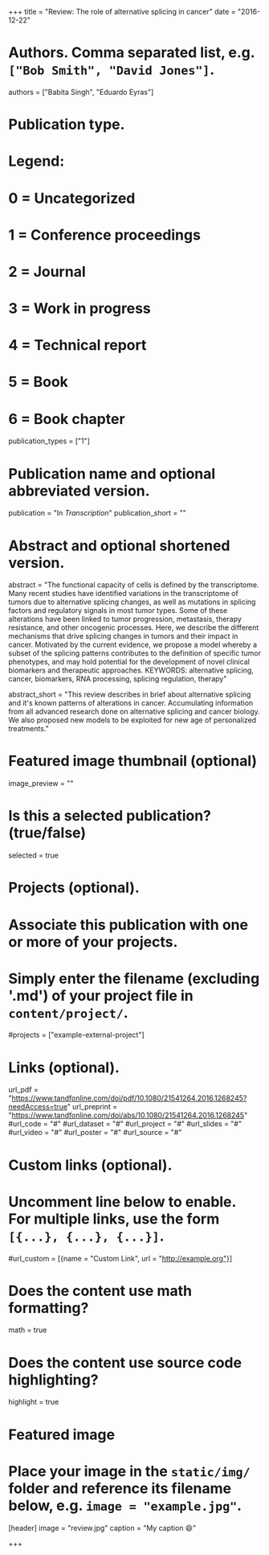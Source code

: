 +++
title = "Review: The role of alternative splicing in cancer"
date = "2016-12-22"

# Authors. Comma separated list, e.g. `["Bob Smith", "David Jones"]`.
authors = ["Babita Singh", "Eduardo Eyras"]

# Publication type.
# Legend:
# 0 = Uncategorized
# 1 = Conference proceedings
# 2 = Journal
# 3 = Work in progress
# 4 = Technical report
# 5 = Book
# 6 = Book chapter
publication_types = ["1"]

# Publication name and optional abbreviated version.
publication = "In *Transcription*"
publication_short = ""

# Abstract and optional shortened version.
abstract = "The functional capacity of cells is defined by the transcriptome. Many recent studies have identified variations in the transcriptome of tumors due to alternative splicing changes, as well as mutations in splicing factors and regulatory signals in most tumor types. Some of these alterations have been linked to tumor progression, metastasis, therapy resistance, and other oncogenic processes. Here, we describe the different mechanisms that drive splicing changes in tumors and their impact in cancer. Motivated by the current evidence, we propose a model whereby a subset of the splicing patterns contributes to the definition of specific tumor phenotypes, and may hold potential for the development of novel clinical biomarkers and therapeutic approaches.  KEYWORDS: alternative splicing, cancer, biomarkers, RNA processing, splicing regulation, therapy"

abstract_short = "This review describes in brief about alternative splicing and it's known patterns of alterations in cancer. Accumulating information from all advanced research done on alternative splicing and cancer biology. We also proposed new models to be exploited for new age of personalized treatments."

# Featured image thumbnail (optional)
image_preview = ""

# Is this a selected publication? (true/false)
selected = true

# Projects (optional).
#   Associate this publication with one or more of your projects.
#   Simply enter the filename (excluding '.md') of your project file in `content/project/`.
#projects = ["example-external-project"]

# Links (optional).
url_pdf = "https://www.tandfonline.com/doi/pdf/10.1080/21541264.2016.1268245?needAccess=true"
url_preprint = "https://www.tandfonline.com/doi/abs/10.1080/21541264.2016.1268245"
#url_code = "#"
#url_dataset = "#"
#url_project = "#"
#url_slides = "#"
#url_video = "#"
#url_poster = "#"
#url_source = "#"

# Custom links (optional).
#   Uncomment line below to enable. For multiple links, use the form `[{...}, {...}, {...}]`.
#url_custom = [{name = "Custom Link", url = "http://example.org"}]

# Does the content use math formatting?
math = true

# Does the content use source code highlighting?
highlight = true

# Featured image
# Place your image in the `static/img/` folder and reference its filename below, e.g. `image = "example.jpg"`.
[header]
image = "review.jpg"
caption = "My caption :smile:"

+++
